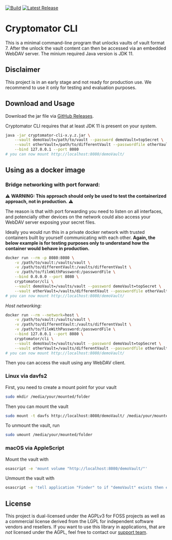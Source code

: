 [![Build](https://github.com/cryptomator/cli/workflows/Build/badge.svg)](https://github.com/cryptomator/cli/actions?query=workflow%3ABuild)
[![Latest Release](https://img.shields.io/github/release/cryptomator/cli/all.svg)](https://github.com/cryptomator/cli/releases/latest)

# Cryptomator CLI

This is a minimal command-line program that unlocks vaults of vault format 7.
After the unlock the vault content  can then be accessed via an embedded WebDAV server.
The minium required Java version is JDK 11.

## Disclaimer

This project is in an early stage and not ready for production use. We recommend to use it only for testing and evaluation purposes.

## Download and Usage

Download the jar file via [GitHub Releases](https://github.com/cryptomator/cli/releases).

Cryptomator CLI requires that at least JDK 11 is present on your system.

```sh
java -jar cryptomator-cli-x.y.z.jar \
    --vault demoVault=/path/to/vault --password demoVault=topSecret \
    --vault otherVault=/path/to/differentVault --passwordfile otherVault=/path/to/fileWithPassword \
    --bind 127.0.0.1 --port 8080
# you can now mount http://localhost:8080/demoVault/
```

## Using as a docker image

### Bridge networking with port forward:

:warning: **WARNING: This approach should only be used to test the containerized approach, not in production.** :warning:

The reason is that with port forwarding you need to listen on all interfaces, and potencially other devices on the network could also access your WebDAV server exposing your secret files.

Ideally you would run this in a private docker network with trusted containers built by yourself communicating with each other. **Again, the below example is for testing purposes only to understand how the container would behave in production.**

```sh
docker run --rm -p 8080:8080 \
    -v /path/to/vault:/vaults/vault \
    -v /path/to/differentVault:/vaults/differentVault \
    -v /path/to/fileWithPassword:/passwordFile \
    --bind 0.0.0.0 --port 8080 \
    cryptomator/cli \
    --vault demoVault=/vaults/vault --password demoVault=topSecret \
    --vault otherVault=/vaults/differentVault --passwordfile otherVault=/passwordFile
# you can now mount http://localhost:8080/demoVault/
```

*Host networking:*

```sh
docker run --rm --network=host \
    -v /path/to/vault:/vaults/vault \
    -v /path/to/differentVault:/vaults/differentVault \
    -v /path/to/fileWithPassword:/passwordFile \
    --bind 127.0.0.1 --port 8080 \
    cryptomator/cli \
    --vault demoVault=/vaults/vault --password demoVault=topSecret \
    --vault otherVault=/vaults/differentVault --passwordfile otherVault=/passwordFile
# you can now mount http://localhost:8080/demoVault/
```

Then you can access the vault using any WebDAV client.

### Linux via davfs2

First, you need to create a mount point for your vault

```sh
sudo mkdir /media/your/mounted/folder
```

Then you can mount the vault

```sh
sudo mount -t davfs http://localhost:8080/demoVault/ /media/your/mounted/folder
```

To unmount the vault, run

```sh
sudo umount /media/your/mounted/folder
```

### macOS via AppleScript

Mount the vault with

```sh
osascript -e 'mount volume "http://localhost:8080/demoVault/"'
```

Unmount the vault with

```sh
osascript -e 'tell application "Finder" to if "demoVault" exists then eject "demoVault"'
```

## License

This project is dual-licensed under the AGPLv3 for FOSS projects as well as a commercial license derived from the LGPL for independent software vendors and resellers. If you want to use this library in applications, that are *not* licensed under the AGPL, feel free to contact our [support team](https://cryptomator.org/help/).
